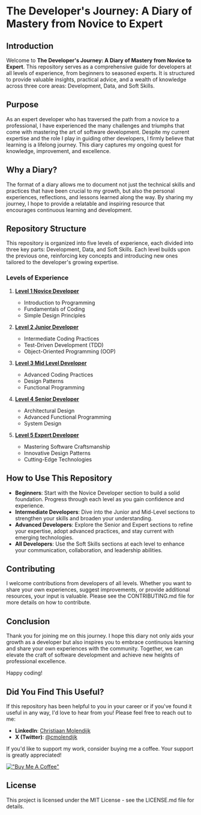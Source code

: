 # The Developer's Journey: A Diary of Mastery from Novice to Expert

## Introduction

Welcome to **The Developer's Journey: A Diary of Mastery from Novice to Expert**. This repository serves as a comprehensive guide for developers at all levels of experience, from beginners to seasoned experts. It is structured to provide valuable insights, practical advice, and a wealth of knowledge across three core areas: Development, Data, and Soft Skills.

## Purpose

As an expert developer who has traversed the path from a novice to a professional, I have experienced the many challenges and triumphs that come with mastering the art of software development. Despite my current expertise and the role I play in guiding other developers, I firmly believe that learning is a lifelong journey. This diary captures my ongoing quest for knowledge, improvement, and excellence.

## Why a Diary?

The format of a diary allows me to document not just the technical skills and practices that have been crucial to my growth, but also the personal experiences, reflections, and lessons learned along the way. By sharing my journey, I hope to provide a relatable and inspiring resource that encourages continuous learning and development.

## Repository Structure

This repository is organized into five levels of experience, each divided into three key parts: Development, Data, and Soft Skills. Each level builds upon the previous one, reinforcing key concepts and introducing new ones tailored to the developer's growing expertise.

### Levels of Experience

1. **[Level 1 Novice Developer](diary/level_1_novice_developer/README.md)**
   - Introduction to Programming
   - Fundamentals of Coding
   - Simple Design Principles

2. **[Level 2 Junior Developer](diary/level_2_junior_developer/README.md)**
   - Intermediate Coding Practices
   - Test-Driven Development (TDD)
   - Object-Oriented Programming (OOP)

3. **[Level 3 Mid Level Developer](diary/level_3_mid_level_developer/README.md)**
   - Advanced Coding Practices
   - Design Patterns
   - Functional Programming

4. **[Level 4 Senior Developer](diary/level_4_senior_developer/README.md)**
   - Architectural Design
   - Advanced Functional Programming
   - System Design

5. **[Level 5 Expert Developer](diary/level_5_expert_developer/README.md)**
   - Mastering Software Craftsmanship
   - Innovative Design Patterns
   - Cutting-Edge Technologies

## How to Use This Repository

- **Beginners**: Start with the Novice Developer section to build a solid foundation. Progress through each level as you gain confidence and experience.
- **Intermediate Developers**: Dive into the Junior and Mid-Level sections to strengthen your skills and broaden your understanding.
- **Advanced Developers**: Explore the Senior and Expert sections to refine your expertise, adopt advanced practices, and stay current with emerging technologies.
- **All Developers**: Use the Soft Skills sections at each level to enhance your communication, collaboration, and leadership abilities.

## Contributing

I welcome contributions from developers of all levels. Whether you want to share your own experiences, suggest improvements, or provide additional resources, your input is valuable. Please see the CONTRIBUTING.md file for more details on how to contribute.

## Conclusion

Thank you for joining me on this journey. I hope this diary not only aids your growth as a developer but also inspires you to embrace continuous learning and share your own experiences with the community. Together, we can elevate the craft of software development and achieve new heights of professional excellence.

Happy coding!

## Did You Find This Useful?

If this repository has been helpful to you in your career or if you've found it useful in any way, I'd love to hear from you! Please feel free to reach out to me:

- **LinkedIn**: [Christiaan Molendijk](https://www.linkedin.com/in/cmolendijk/)
- **X (Twitter)**: [@cmolendijk](https://twitter.com/cmolendijk)

If you'd like to support my work, consider buying me a coffee. Your support is greatly appreciated!

[!["Buy Me A Coffee"](https://www.buymeacoffee.com/assets/img/custom_images/orange_img.png)](https://www.buymeacoffee.com/cmolendijk)

## License

This project is licensed under the MIT License - see the LICENSE.md file for details.
